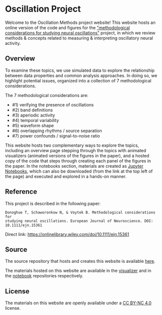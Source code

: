 # Oscillation Project

Welcome to the Oscillation Methods project website! This website hosts an online version of the code and figures for the
["methodological considerations for studying neural oscillations"](https://onlinelibrary.wiley.com/doi/10.1111/ejn.15361)
project, in which we review methods & concepts related to measuring & interpreting oscillatory neural activity.

## Overview

To examine these topics, we use simulated data to explore the relationship between data properties and common analysis approaches. In doing so, we highlight potential issues, organized into a collection of 7 methodological considerations.

The 7 methodological considerations are:
- #1) verifying the presence of oscillations
- #2) band definitions
- #3) aperiodic activity
- #4) temporal variability
- #5) waveform shape
- #6) overlapping rhythms / source separation
- #7) power confounds / signal-to-noise ratio

This website hosts two complementary ways to explore the topics, including an overview page stepping through the topics with animated visualizers (animated versions of the figures in the paper), and a hosted copy of the code that steps through creating each panel of the figures in the paper. In the notebooks section, materials are created as [Jupyter Notebooks](https://jupyter.org), which can also be downloaded (from the link at the top left of the page) and executed and explored in a hands-on manner.

## Reference

This project is described in the following paper:

    Donoghue T, Schaworonkow N, & Voytek B. Methodological considerations for
    studying neural oscillations. European Journal of Neuroscience. DOI: 10.1111/ejn.15361

Direct link: https://onlinelibrary.wiley.com/doi/10.1111/ejn.15361

## Source

The source repository that hosts and creates this website is available [here](https://github.com/OscillationMethods/Site).

The materials hosted on this website are available in the
[visualizer](https://github.com/OscillationMethods/Visualizers)
and in the
[notebook](https://github.com/OscillationMethods/OscillationMethods)
repositories respectively.

## License

The materials on this website are openly available under a
[CC BY-NC 4.0](https://creativecommons.org/licenses/by-nc/4.0/)
license.
